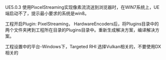 UE5.0.3 使用PixcelStreaming实现像素流流送到浏览器时，在WIN7系统上，UE端启动不了，提示最小要求的系统是win8。



工程开启Plugin: PixelStreaming， HardwareEncoders后，将Plugins目录中的两个文件夹拷到工程所在目录的Plugins目录中。重新生成解决方案，编译解决方案。



工程设置中的平台-Windows下，Targeted RHI 选择Vulkan相关的，不要使用DX相关的